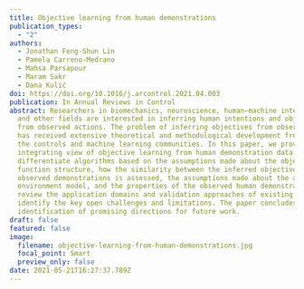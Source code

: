 ```yaml
---
title: Objective learning from human demonstrations
publication_types:
  - "2"
authors:
  - Jonathan Feng-Shun Lin
  - Pamela Carreno-Medrano
  - Mahsa Parsapour
  - Maram Sakr
  - Dana Kulić
doi: https://doi.org/10.1016/j.arcontrol.2021.04.003
publication: In Annual Reviews in Control
abstract: Researchers in biomechanics, neuroscience, human–machine interaction
  and other fields are interested in inferring human intentions and objectives
  from observed actions. The problem of inferring objectives from observations
  has received extensive theoretical and methodological development from both
  the controls and machine learning communities. In this paper, we provide an
  integrating view of objective learning from human demonstration data. We
  differentiate algorithms based on the assumptions made about the objective
  function structure, how the similarity between the inferred objectives and the
  observed demonstrations is assessed, the assumptions made about the agent and
  environment model, and the properties of the observed human demonstrations. We
  review the application domains and validation approaches of existing works and
  identify the key open challenges and limitations. The paper concludes with an
  identification of promising directions for future work.
draft: false
featured: false
image:
  filename: objective-learning-from-human-demonstrations.jpg
  focal_point: Smart
  preview_only: false
date: 2021-05-21T16:27:37.789Z
---
```

